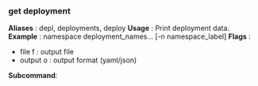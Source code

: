 
### get deployment

**Aliases**   :
  depl, deployments, deploy
**Usage**     :
 Print deployment data.
**Example**   :
  namespace deployment_names... [-n namespace_label]
**Flags**     :
  + file f : output file
  + output o : output format (yaml/json)
  
**Subcommand**:
  
